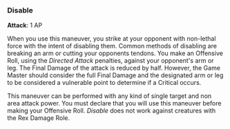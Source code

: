 ### Disable
**Attack**: 1 AP

When you use this maneuver, you strike at your opponent with non-lethal force with the intent of disabling them. Common methods of disabling are breaking an arm or cutting your opponents tendons. You make an Offensive Roll, using the _Directed Attack_ penalties, against your opponent's arm or leg. The Final Damage of the attack is reduced by half. However, the Game Master should consider the full Final Damage and the designated arm or leg to be considered a vulnerable point to determine if a Critical occurs. 

This maneuver can be performed with any kind of single target and non area attack power. You must declare that you will use this maneuver before making your Offensive Roll. _Disable_ does not work against creatures with the Rex Damage Role.